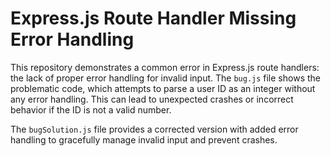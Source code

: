 # Express.js Route Handler Missing Error Handling

This repository demonstrates a common error in Express.js route handlers: the lack of proper error handling for invalid input.  The `bug.js` file shows the problematic code, which attempts to parse a user ID as an integer without any error handling. This can lead to unexpected crashes or incorrect behavior if the ID is not a valid number.

The `bugSolution.js` file provides a corrected version with added error handling to gracefully manage invalid input and prevent crashes.